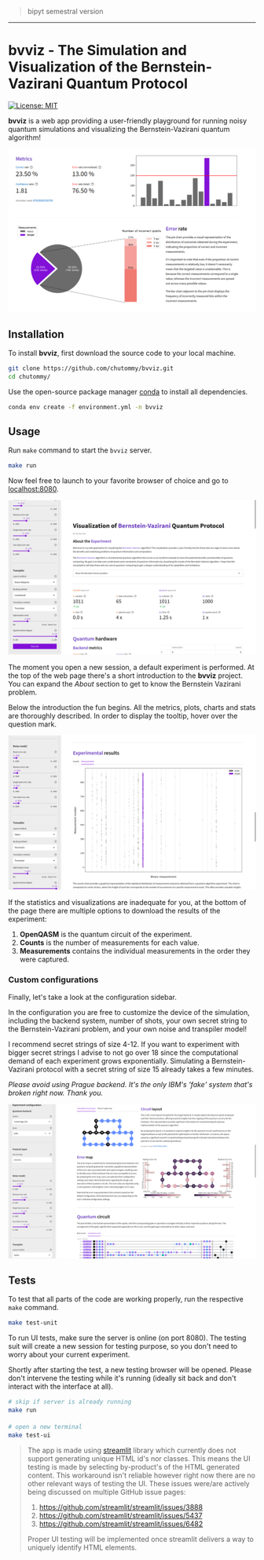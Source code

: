 > bipyt semestral version

---

# bvviz - The Simulation and Visualization of the Bernstein-Vazirani Quantum Protocol

[![License: MIT](https://img.shields.io/badge/License-MIT-yellow.svg)](https://github.com/chutommy/bvviz/blob/main/LICENSE)

**bvviz** is a web app providing a user-friendly playground for running noisy quantum simulations
and visualizing the Bernstein-Vazirani quantum algorithm!

![img.png](assets/images/screenshot.png)

## Installation

To install **bvviz**, first download the source code to your local machine.

```bash
git clone https://github.com/chutommy/bvviz.git
cd chutommy/
```

Use the open-source package manager [conda](https://www.anaconda.com/) to install all dependencies.

```bash
conda env create -f environment.yml -n bvviz
```

## Usage

Run `make` command to start the `bvviz` server.

```bash
make run
```

Now feel free to launch to your favorite browser of choice and go to
[localhost:8080](http://localhost:8080/).

![img.png](assets/images/screenshot2.png)

The moment you open a new session, a default experiment is performed.
At the top of the web page there's a short introduction to the **bvviz** project. You can expand
the _About_ section to get to know the Bernstein Vazirani problem.

Below the introduction the fun begins. All the metrics, plots, charts and stats are thoroughly
described. In order to display the tooltip, hover over the question mark.

![img.png](assets/images/screenshot4.png)

If the statistics and visualizations are inadequate for you, at the bottom of the page there
are multiple options to download the results of the experiment:

1. **OpenQASM** is the quantum circuit of the experiment.
2. **Counts** is the number of measurements for each value.
3. **Measurements** contains the individual measurements in the order they were captured.

### Custom configurations

Finally, let's take a look at the configuration sidebar.

In the configuration you are free to customize the device of the simulation, including the
backend system, number of shots, your own secret string to the Bernstein-Vazirani problem,
and your own noise and transpiler model!

I recommend secret strings of size 4-12. If you want to experiment with bigger secret strings
I advise to not go over 18 since the computational demand of each experiment grows exponentially.
Simulating a Bernstein-Vazirani protocol with a secret string of size 15 already takes a few minutes.

*Please avoid using Prague backend. It's the only IBM's 'fake' system that's broken right now.
Thank you.*

![img.png](assets/images/screenshot3.png)

## Tests

To test that all parts of the code are working properly, run the respective `make` command.

```bash
make test-unit
```

To run UI tests, make sure the server is online (on port 8080). The testing suit will create a new
session for testing purpose, so you don't need to worry about your current experiment.

Shortly after starting the test, a new testing browser will be opened. Please don't intervene
the testing while it's running (ideally sit back and don't interact with the interface at all).

```bash
# skip if server is already running
make run

# open a new terminal
make test-ui
```

> The app is made using [streamlit](https://streamlit.io/) library which currently does not support
> generating unique HTML id's nor classes. This means the UI testing is made by selecting
> by-product's of the HTML generated content. This workaround isn't reliable however right now
> there are no other relevant ways of testing the UI. These issues were/are actively being discussed
> on multiple GitHub issue pages:
>
> 1. https://github.com/streamlit/streamlit/issues/3888
> 2. https://github.com/streamlit/streamlit/issues/5437
> 3. https://github.com/streamlit/streamlit/issues/6482
>
> Proper UI testing will be implemented once streamlit delivers a way to uniquely identify HTML
> elements.